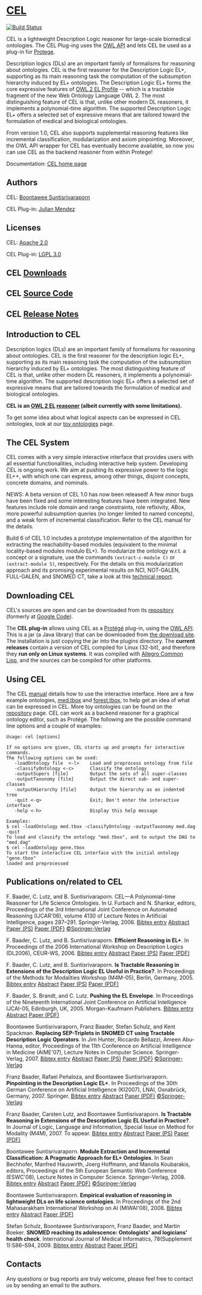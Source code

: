# [CEL](https://julianmendez.github.io/cel/)

[![Build Status](https://travis-ci.org/julianmendez/cel.png?branch=master)](https://travis-ci.org/julianmendez/cel)

CEL is a lightweight Description Logic reasoner for large-scale biomedical ontologies. The CEL Plug-ing uses the [OWL API](https://owlcs.github.io/owlapi/) and lets CEL be used as a plug-in for [Protege](https://protege.stanford.edu/).

Description logics (DLs) are an important family of formalisms for reasoning about ontologies. CEL is the first reasoner for the Description Logic EL+, supporting as its main reasoning task the computation of the subsumption hierarchy induced by EL+ ontologies. The Description Logic EL+ forms the core expressive features of [OWL 2 EL Profile](https://www.w3.org/TR/owl2-profiles/#OWL_2_EL_2) -- which is a tractable fragment of the new Web Ontology Language OWL 2. The most distinguishing feature of CEL is that, unlike other modern DL reasoners, it implements a polynomial-time algorithm. The supported Description Logic EL+ offers a selected set of expressive means that are tailored toward the formulation of medical and biological ontologies.

From version 1.0, CEL also supports supplemental reasoning features like incremental classification, modularization and axiom pinpointing. Moreover, the OWL API wrapper for CEL has eventually become available, so now you can use CEL as the backend reasoner from within Protege!

Documentation: [CEL home page](https://tu-dresden.de/ing/informatik/thi/lat/forschung/software/cel)


## Authors

CEL: [Boontawee Suntisrivaraporn](https://meng234.blogspot.com)

CEL Plug-in: [Julian Mendez](https://julianmendez.github.io)


## Licenses

CEL: [Apache 2.0](https://www.apache.org/licenses/LICENSE-2.0.txt)

CEL Plug-in: [LGPL 3.0](https://www.gnu.org/licenses/lgpl-3.0.txt)


## CEL [Downloads](https://julianmendez.github.io/cel/downloads.html)


## CEL [Source Code](https://github.com/julianmendez/cel)


## CEL [Release Notes](https://julianmendez.github.io/cel/RELEASE-NOTES.html)


## Introduction to CEL

Description logics (DLs) are an important family of formalisms for reasoning about ontologies. CEL is the first reasoner for the description logic EL+, supporting as its main reasoning task the computation of the subsumption hierarchy induced by EL+ ontologies. The most distinguishing feature of CEL is that, unlike other modern DL reasoners, it implements a polynomial-time algorithm. The supported description logic EL+ offers a selected set of expressive means that are tailored towards the formulation of medical and biological ontologies.

**CEL is an [OWL 2 EL](https://www.w3.org/tr/owl2-profiles/#OWL_2_EL) [reasoner](https://www.w3.org/2007/OWL/wiki/Implementations) (albeit currently with some limitations).**

To get some idea about what logical aspects can be expressed in CEL ontologies, look at our [toy ontologies](https://julianmendez.github.io/cel/toyont.html) page.


## The CEL System

CEL comes with a very simple interactive interface that provides users with all essential functionalities, including interactive help system. Developing CEL is ongoing work. We aim at pushing its expressive power to the logic EL++, with which one can express, among other things, disjoint concepts, concrete domains, and nominals.

NEWS: A beta version of CEL 1.0 has now been released! A few minor bugs have been fixed and some interesting features have been integrated. New features include role domain and range constraints, role reflxivity, ABox, more powerful subsumption queries (no longer limited to named concepts), and a weak form of incremental classification. Refer to the CEL manual for the details.

Build 6 of CEL 1.0 includes a prototype implementation of the algorithm for extracting the reachability-based modules (equivalent to the minimal locality-based modules modulo EL+). To modularize the ontology w.r.t. a concept or a signature, use the commands `(extract-c-module C)` or `(extract-module S)`, respectively. For the details on this modularization approach and its promising experimental results on NCI, NOT-GALEN, FULL-GALEN, and SNOMED CT, take a look at this [technical report](https://lat.inf.tu-dresden.de/research/reports/2007/Sun-07-LTCS.pdf).


## Downloading CEL

CEL's sources are open and can be downloaded from its [repository](https://github.com/julianmendez/cel) (formerly at [Google Code](https://code.google.com/p/cel/)).

The **CEL plug-in** allows using CEL as a [Protégé](https://protege.stanford.edu/) plug-in, using the [OWL API](https://owlcs.github.io/owlapi/). This is a jar (a Java library) that can be downloaded from [the download site](https://sourceforge.net/projects/latitude/files/cel/). The installation is just copying the jar into the plugins directory. The **current releases** contain a version of CEL compiled for Linux (32-bit), and therefore they **run only on Linux systems**. It was compiled with [Allegro Common Lisp](https://franz.com/products/allegro-common-lisp/), and the sources can be compiled for other platforms.


## Using CEL

The CEL [manual](https://sourceforge.net/projects/latitude/files/cel/cel/cel-manual.pdf) details how to use the interactive interface. Here are a few example ontologies, [med.tbox](https://sourceforge.net/projects/latitude/files/cel/ontologies/med.tbox) and [forest.tbox](https://sourceforge.net/projects/latitude/files/cel/ontologies/forest.tbox), to help get an idea of what can be expressed in CEL. More toy ontologies can be found on the [repository](https://julianmendez.github.io/cel/toyont.html) page. CEL can work as a backend reasoner for a graphical ontology editor, such as Protégé. The following are the possible command line options and a couple of examples:

```
Usage: cel [options]

If no options are given, CEL starts up and prompts for interactive commands.
The following options can be used:
   -loadOntology file  <-l>    Load and preprocess ontology from file
   -classifyOntology <-c>      Classify the ontology
   -outputSupers [file]        Output the sets of all super-classes
   -outputTaxonomy [file]      Output the direct sub- and super-classes
   -outputHierarchy [file]     Output the hierarchy as an indented tree
   -quit <-q>                  Exit; Don't enter the interactive interface
   -help <-h>                  Display this help message

Examples:
$ cel -loadOntology med.tbox -classifyOntology -outputTaxonomy med.dag -quit
To load and classify the ontology "med.tbox", and to output the DAG to "med.dag"
$ cel -loadOntology gene.tbox
To start the interactive CEL interface with the initial ontology "gene.tbox"
loaded and preprocessed
```


## Publications on/related to CEL

F. Baader, C. Lutz, and B. Suntisrivaraporn. CEL—A Polynomial-time Reasoner for Life Science Ontologies. In U. Furbach and N. Shankar, editors, Proceedings of the 3rd International Joint Conference on Automated Reasoning (IJCAR'06), volume 4130 of Lecture Notes in Artificial Intelligence, pages 287–291. Springer-Verlag, 2006.
[Bibtex entry](https://lat.inf.tu-dresden.de/research/papers/2006/BaaLutSun-IJCAR-06.bib)  [Abstract](https://lat.inf.tu-dresden.de/research/papers-2006.html#BaaLutSun-IJCAR-06)  [Paper (PS)](https://lat.inf.tu-dresden.de/research/papers/2006/BaaLutSun-IJCAR-06.ps.gz)  [Paper (PDF)](https://lat.inf.tu-dresden.de/research/papers/2006/BaaLutSun-IJCAR-06.pdf)  [©Springer-Verlag](https://www.springer.de/comp/lncs/index.html)

F. Baader, C. Lutz, and B. Suntisrivaraporn. **Efficient Reasoning in EL+**. In Proceedings of the 2006 International Workshop on Description Logics (DL2006), CEUR-WS, 2006.
[Bibtex entry](https://lat.inf.tu-dresden.de/research/papers/2006/BaaLutSun-DL-06.bib)  [Abstract](https://lat.inf.tu-dresden.de/research/papers-2006.html#BaaLutSun-DL-06)  [Paper (PS)](https://lat.inf.tu-dresden.de/research/papers/2006/BaaLutSun-DL-06.ps.gz)  [Paper (PDF)](https://lat.inf.tu-dresden.de/research/papers/2006/BaaLutSun-DL-06.pdf)

F. Baader, C. Lutz, and B. Suntisrivaraporn. **Is Tractable Reasoning in Extensions of the Description Logic EL Useful in Practice?**. In Proceedings of the Methods for Modalities Workshop (M4M-05), Berlin, Germany, 2005.
[Bibtex entry](https://lat.inf.tu-dresden.de/research/papers/2005/BaaLutSun-M4M-05.bib)  [Abstract](https://lat.inf.tu-dresden.de/research/papers-2005.html#BaaLutSun-M4M-05)  [Paper (PS)](https://lat.inf.tu-dresden.de/research/papers/2005/BaaLutSun-M4M-05.ps.gs)  [Paper (PDF)](https://lat.inf.tu-dresden.de/research/papers/2005/BaaLutSun-M4M-05.pdf)

F. Baader, S. Brandt, and C. Lutz. **Pushing the EL Envelope**. In Proceedings of the Nineteenth International Joint Conference on Artificial Intelligence IJCAI-05, Edinburgh, UK, 2005. Morgan-Kaufmann Publishers.
[Bibtex entry](https://lat.inf.tu-dresden.de/research/papers/2005/BaaderBrandtLutz-IJCAI-05.bib)  [Abstract](https://lat.inf.tu-dresden.de/research/papers-2005.html#BaaderBrandtLutz-IJCAI-05)  [Paper (PDF)](https://lat.inf.tu-dresden.de/research/papers/2005/BaaderBrandtLutz-IJCAI-05.pdf)

Boontawee Suntisrivaraporn, Franz Baader, Stefan Schulz, and Kent Spackman. **Replacing SEP-Triplets in SNOMED CT using Tractable Description Logic Operators**. In Jim Hunter, Riccardo Bellazzi, Ameen Abu-Hanna, editor, Proceedings of the 11th Conference on Artificial Intelligence in Medicine (AIME'07), Lecture Notes in Computer Science. Springer-Verlag, 2007.
[Bibtex entry](https://lat.inf.tu-dresden.de/research/papers/2007/SunBaaSchSpa-AIME-07.bib)  [Abstract](https://lat.inf.tu-dresden.de/research/papers-2007.html#SunBaaSchSpa-AIME-07)  [Paper (PS)](https://lat.inf.tu-dresden.de/research/papers/2007/SunBaaSchSpa-AIME-07.ps)  [Paper (PDF)](https://lat.inf.tu-dresden.de/research/papers/2007/SunBaaSchSpa-AIME-07.pdf)  [©Springer-Verlag](https://www.springer.de/comp/lncs/index.html)

Franz Baader, Rafael Peñaloza, and Boontawee Suntisrivaraporn. **Pinpointing in the Description Logic EL+**. In Proceedings of the 30th German Conference on Artificial Intelligence (KI2007), LNAI, Osnabrück, Germany, 2007. Springer.
[Bibtex entry](https://lat.inf.tu-dresden.de/research/papers/2007/BaaPenSun-KI07.bib)  [Abstract](https://lat.inf.tu-dresden.de/research/papers-2007.html#BaaPenSun-KI07)  [Paper (PDF)](https://lat.inf.tu-dresden.de/research/papers/2007/BaaPenSun-KI07.pdf)  [©Springer-Verlag](https://www.springer.de/comp/lncs/index.html)

Franz Baader, Carsten Lutz, and Boontawee Suntisrivaraporn. **Is Tractable Reasoning in Extensions of the Description Logic EL Useful in Practice?**. In Journal of Logic, Language and Information, Special Issue on Method for Modality (M4M), 2007. To appear.
[Bibtex entry](https://lat.inf.tu-dresden.de/research/papers/2007/BaaLutSun-JoLLI-07.bib)  [Abstract](https://lat.inf.tu-dresden.de/research/papers-2007.html#BaaLutSun-JoLLI-07)  [Paper (PS)](https://lat.inf.tu-dresden.de/research/papers/2007/BaaLutSun-JoLLI-07.ps.gz)  [Paper (PDF)](https://lat.inf.tu-dresden.de/research/papers/2007/BaaLutSun-JoLLI-07.pdf)

Boontawee Suntisrivaraporn. **Module Extraction and Incremental Classification: A Pragmatic Approach for EL+ Ontologies**. In Sean Bechhofer, Manfred Hauswirth, Joerg Hoffmann, and Manolis Koubarakis, editors, Proceedings of the 5th European Semantic Web Conference (ESWC'08), Lecture Notes in Computer Science. Springer-Verlag, 2008.
[Bibtex entry](https://lat.inf.tu-dresden.de/research/papers/2008/Sun-ESWC-08.bib)  [Abstract](https://lat.inf.tu-dresden.de/research/papers-2008.html#Sun-ESWC-08)  [Paper (PDF)](https://lat.inf.tu-dresden.de/research/papers/2008/Sun-ESWC-08.pdf)  [©Springer-Verlag](https://www.springer.de/comp/lncs/index.html)

Boontawee Suntisrivaraporn. **Empirical evaluation of reasoning in lightweight DLs on life science ontologies**. In Proceedings of the 2nd Mahasarakham International Workshop on AI (MIWAI'08), 2008.
[Bibtex entry](https://lat.inf.tu-dresden.de/research/papers/2008/Sun-MIWAI-08.bib)   [Abstract](https://lat.inf.tu-dresden.de/systems/cel/papers-2008.html#Sun-MIWAI-08)  [Paper (PDF)](https://lat.inf.tu-dresden.de/research/papers/2008/Sun-MIWAI-08.pdf)

Stefan Schulz, Boontawee Suntisrivaraporn, Franz Baader, and Martin Boeker. **SNOMED reaching its adolescence: Ontologists' and logicians' health check**. International Journal of Medical Informatics, 78(Supplement 1):S86–S94, 2009.
[Bibtex entry](https://lat.inf.tu-dresden.de/research/papers/2009/SchEtAl-JMI-09.bib)   [Abstract](https://lat.inf.tu-dresden.de/systems/cel/papers-2009.html#SchEtAl-JMI-09)   [Paper (PDF)](https://lat.inf.tu-dresden.de/research/papers/2009/SchEtAl-JMI-09.pdf)


## Contacts

Any questions or bug reports are truly welcome, please feel free to contact us by sending an email to the authors.


